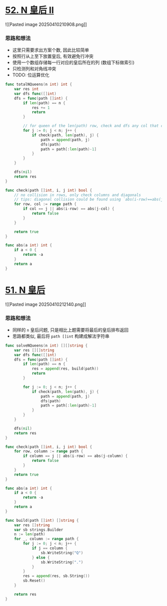 # [52. N 皇后 II](https://leetcode.cn/problems/n-queens-ii/)
![[Pasted image 20250410210908.png]]

### 思路和想法
- 这里只需要求出方案个数, 因此比较简单
- 按照行从上至下放置皇后, 有效避免行冲突
- 使用一个数组存储每一行对应的皇后所在的列 (数组下标做索引)
- 只检测列和对角线冲突
- TODO: 位运算优化
```go
func totalNQueens(n int) int {
	var res int
	var dfs func([]int)
	dfs = func(path []int) {
		if len(path) == n {
			res += 1
			return
		}

		// for queen of the len(path) row, check and dfs any col that could fit in
		for j := 0; j < n; j++ {
			if check(path, len(path), j) {
				path = append(path, j)
				dfs(path)
				path = path[:len(path)-1]
			}
		}
	}

	dfs(nil)
	return res
}

func check(path []int, i, j int) bool {
	// no collision in rows, only check columns and diagonals
	// tips: diagonal collision could be found using `abs(i-row)==abs(j-col)`
	for row, col := range path {
		if col == j || abs(i-row) == abs(j-col) {
			return false
		}
	}

	return true
}

func abs(a int) int {
	if a < 0 {
		return -a
	}
	return a
}
```

# [51. N 皇后](https://leetcode.cn/problems/n-queens/)
![[Pasted image 20250410212140.png]]

### 思路和想法
- 同样的 `n` 皇后问题, 只是相比上题需要将最后的皇后排布返回
- 思路都类似, 最后将 `path []int` 构建成解法字符串

```go
func solveNQueens(n int) [][]string {
	var res [][]string
	var dfs func([]int)
	dfs = func(path []int) {
		if len(path) == n {
			res = append(res, build(path))
			return
		}

		for j := 0; j < n; j++ {
			if check(path, len(path), j) {
				path = append(path, j)
				dfs(path)
				path = path[:len(path)-1]
			}
		}
	}

	dfs(nil)
	return res
}

func check(path []int, i, j int) bool {
	for row, column := range path {
		if column == j || abs(i-row) == abs(j-column) {
			return false
		}
	}
	return true
}

func abs(a int) int {
	if a < 0 {
		return -a
	}
	return a
}

func build(path []int) []string {
	var res []string
	var sb strings.Builder
	n := len(path)
	for _, column := range path {
		for j := 0; j < n; j++ {
			if j == column {
				sb.WriteString("Q")
			} else {
				sb.WriteString(".")
			}
		}
		res = append(res, sb.String())
		sb.Reset()
	}

	return res
}
```
